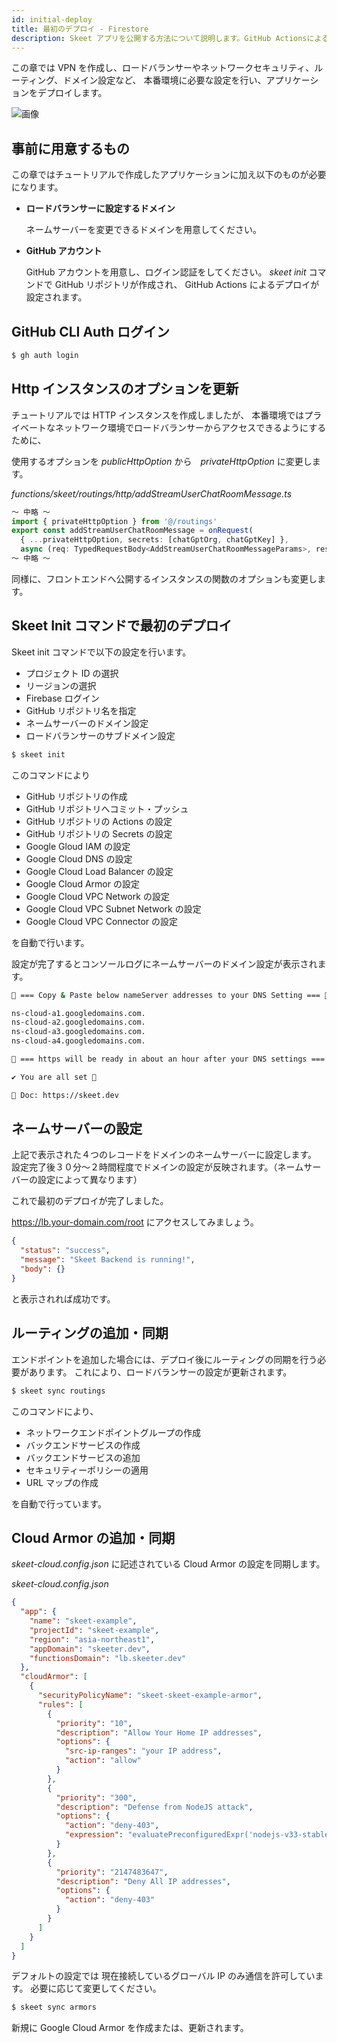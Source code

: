 ```yaml
---
id: initial-deploy
title: 最初のデプロイ - Firestore
description: Skeet アプリを公開する方法について説明します。GitHub ActionsによるCommit毎のデプロイもワンコマンドで設定できます。
---
```


この章では VPN を作成し、ロードバランサーやネットワークセキュリティ、ルーティング、ドメイン設定など、
本番環境に必要な設定を行い、アプリケーションをデプロイします。

![画像](https://storage.googleapis.com/skeet-assets/animation/skeet-init-production.gif)

## 事前に用意するもの

この章ではチュートリアルで作成したアプリケーションに加え以下のものが必要になります。

- **ロードバランサーに設定するドメイン**

  ネームサーバーを変更できるドメインを用意してください。

- **GitHub アカウント**

  GitHub アカウントを用意し、ログイン認証をしてください。
  _skeet init_ コマンドで GitHub リポジトリが作成され、
  GitHub Actions によるデプロイが設定されます。

## GitHub CLI Auth ログイン

```bash
$ gh auth login
```

## Http インスタンスのオプションを更新

チュートリアルでは HTTP インスタンスを作成しましたが、
本番環境ではプライベートなネットワーク環境でロードバランサーからアクセスできるようにするために、

使用するオプションを _publicHttpOption_ から　*privateHttpOption* に変更します。

_functions/skeet/routings/http/addStreamUserChatRoomMessage.ts_

```typescript
〜 中略 〜
import { privateHttpOption } from '@/routings'
export const addStreamUserChatRoomMessage = onRequest(
  { ...privateHttpOption, secrets: [chatGptOrg, chatGptKey] },
  async (req: TypedRequestBody<AddStreamUserChatRoomMessageParams>, res) => {
〜 中略 〜
```

同様に、フロントエンドへ公開するインスタンスの関数のオプションも変更します。

## Skeet Init コマンドで最初のデプロイ

Skeet init コマンドで以下の設定を行います。

- プロジェクト ID の選択
- リージョンの選択
- Firebase ログイン
- GitHub リポジトリ名を指定
- ネームサーバーのドメイン設定
- ロードバランサーのサブドメイン設定

```bash
$ skeet init
```

このコマンドにより

- GitHub リポジトリの作成
- GitHub リポジトリへコミット・プッシュ
- GitHub リポジトリの Actions の設定
- GitHub リポジトリの Secrets の設定
- Google Gloud IAM の設定
- Google Cloud DNS の設定
- Google Cloud Load Balancer の設定
- Google Cloud Armor の設定
- Google Cloud VPC Network の設定
- Google Cloud VPC Subnet Network の設定
- Google Cloud VPC Connector の設定

を自動で行います。

設定が完了するとコンソールログにネームサーバーのドメイン設定が表示されます。

```bash
🚸 === Copy & Paste below nameServer addresses to your DNS Setting === 🚸

ns-cloud-a1.googledomains.com.
ns-cloud-a2.googledomains.com.
ns-cloud-a3.googledomains.com.
ns-cloud-a4.googledomains.com.

👷 === https will be ready in about an hour after your DNS settings === 👷

✔ You are all set 🎉

📗 Doc: https://skeet.dev
```

## ネームサーバーの設定

上記で表示された４つのレコードをドメインのネームサーバーに設定します。
設定完了後３０分〜２時間程度でドメインの設定が反映されます。（ネームサーバーの設定によって異なります）

これで最初のデプロイが完了しました。

https://lb.your-domain.com/root にアクセスしてみましょう。

```json
{
  "status": "success",
  "message": "Skeet Backend is running!",
  "body": {}
}
```

と表示されれば成功です。

## ルーティングの追加・同期

エンドポイントを追加した場合には、デプロイ後にルーティングの同期を行う必要があります。
これにより、ロードバランサーの設定が更新されます。

```bash
$ skeet sync routings
```

このコマンドにより、

- ネットワークエンドポイントグループの作成
- バックエンドサービスの作成
- バックエンドサービスの追加
- セキュリティーポリシーの適用
- URL マップの作成

を自動で行っています。

## Cloud Armor の追加・同期

_skeet-cloud.config.json_ に記述されている Cloud Armor の設定を同期します。

_skeet-cloud.config.json_

```json
{
  "app": {
    "name": "skeet-example",
    "projectId": "skeet-example",
    "region": "asia-northeast1",
    "appDomain": "skeeter.dev",
    "functionsDomain": "lb.skeeter.dev"
  },
  "cloudArmor": [
    {
      "securityPolicyName": "skeet-skeet-example-armor",
      "rules": [
        {
          "priority": "10",
          "description": "Allow Your Home IP addresses",
          "options": {
            "src-ip-ranges": "your IP address",
            "action": "allow"
          }
        },
        {
          "priority": "300",
          "description": "Defense from NodeJS attack",
          "options": {
            "action": "deny-403",
            "expression": "evaluatePreconfiguredExpr('nodejs-v33-stable')"
          }
        },
        {
          "priority": "2147483647",
          "description": "Deny All IP addresses",
          "options": {
            "action": "deny-403"
          }
        }
      ]
    }
  ]
}
```

デフォルトの設定では 現在接続しているグローバル IP のみ通信を許可しています。
必要に応じて変更してください。

```bash
$ skeet sync armors
```

新規に Google Cloud Armor を作成または、更新されます。
